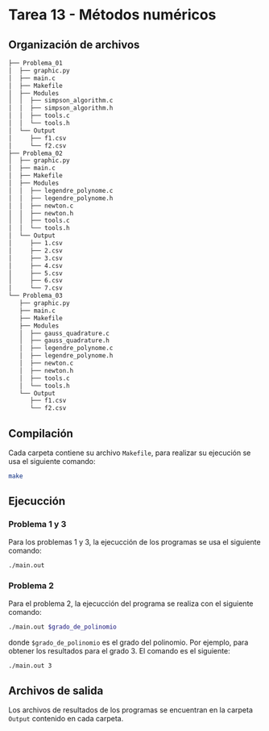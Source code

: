 # Tarea 13 - Métodos numéricos

## Organización de archivos

```bash
├── Problema_01
│  ├── graphic.py
│  ├── main.c
│  ├── Makefile
│  ├── Modules
│  │  ├── simpson_algorithm.c
│  │  ├── simpson_algorithm.h
│  │  ├── tools.c
│  │  └── tools.h
│  └── Output
│     ├── f1.csv
│     └── f2.csv
├── Problema_02
│  ├── graphic.py
│  ├── main.c
│  ├── Makefile
│  ├── Modules
│  │  ├── legendre_polynome.c
│  │  ├── legendre_polynome.h
│  │  ├── newton.c
│  │  ├── newton.h
│  │  ├── tools.c
│  │  └── tools.h
│  └── Output
│     ├── 1.csv
│     ├── 2.csv
│     ├── 3.csv
│     ├── 4.csv
│     ├── 5.csv
│     ├── 6.csv
│     └── 7.csv
└── Problema_03
   ├── graphic.py
   ├── main.c
   ├── Makefile
   ├── Modules
   │  ├── gauss_quadrature.c
   │  ├── gauss_quadrature.h
   │  ├── legendre_polynome.c
   │  ├── legendre_polynome.h
   │  ├── newton.c
   │  ├── newton.h
   │  ├── tools.c
   │  └── tools.h
   └── Output
      ├── f1.csv
      └── f2.csv
```

## Compilación

Cada carpeta contiene su archivo `Makefile`, para realizar su ejecución se usa el siguiente comando:

```bash
make
```

## Ejecucción

### Problema 1 y 3

Para los problemas 1 y 3, la ejecucción de los programas se usa el siguiente comando:

```bash
./main.out
```

### Problema 2

Para el problema 2, la ejecucción del programa se realiza con el siguiente comando:

```bash
./main.out $grado_de_polinomio
```

donde `$grado_de_polinomio` es el grado del polinomio. Por ejemplo, para obtener los resultados para el grado 3. El comando es el siguiente:

```bash
./main.out 3
```

## Archivos de salida

Los archivos de resultados de los programas se encuentran en la carpeta `Output` contenido en cada carpeta.
